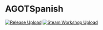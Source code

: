 # AGOTSpanish
[![Release Upload](https://github.com/Sauronato/AGOTSpanish/actions/workflows/release.yml/badge.svg?branch=main)](https://github.com/Sauronato/AGOTSpanish/actions/workflows/release.yml)
[![Steam Workshop Upload](https://github.com/Sauronato/AGOTSpanish/actions/workflows/steam.yml/badge.svg)](https://github.com/Sauronato/AGOTSpanish/actions/workflows/steam.yml)
